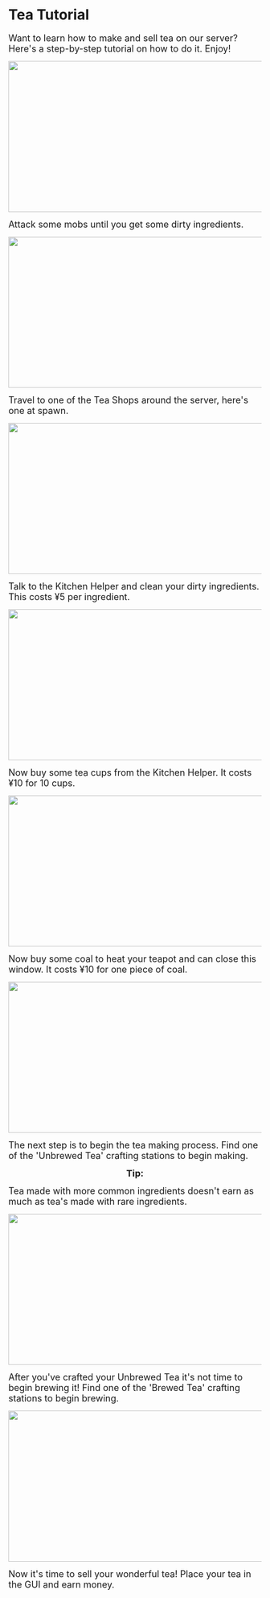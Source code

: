 # Tea Tutorial

<font size=4>Want to learn how to make and sell tea on our server? Here's a step-by-step tutorial on how to do it. Enjoy!</font>

<p align=center><img src="https://s3.amazonaws.com/files.enjin.com/765924/modules/forum/attachments/Step+1_1529775989.png"
     width="600"
     height="300"></p></p>

<font size=4>Attack some mobs until you get some dirty ingredients.</font>

<p align=center><img src="https://s3.amazonaws.com/files.enjin.com/765924/modules/forum/attachments/2021-01-12_13.59.07_1610460446.png"
     width="600"
     height="300"></p>

<font size=4>Travel to one of the Tea Shops around the server, here's one at spawn.</font>

<p align=center><img src="https://s3.amazonaws.com/files.enjin.com/765924/modules/forum/attachments/Screenshot+2021-01-12+at+14.47.07_1610463104.png"
     width="600"
     height="300"></p>

<font size=4>Talk to the Kitchen Helper and clean your dirty ingredients. This costs ¥5 per ingredient.</font>

<p align=center><img src="https://s3.amazonaws.com/files.enjin.com/765924/modules/forum/attachments/Screenshot+2021-01-12+at+14.46.45_1610463197.png"
     width="600"
     height="300"></p>

<font size=4>Now buy some tea cups from the Kitchen Helper. It costs ¥10 for 10 cups.</font>

<p align=center><img src="https://s3.amazonaws.com/files.enjin.com/765924/modules/forum/attachments/Screenshot+2021-01-12+at+14.47.27_1610463303.png"
     width="600"
     height="300"></p>

<font size=4>Now buy some coal to heat your teapot and can close this window. It costs  ¥10 for one piece of coal.</font>

<p align=center><img src="https://s3.amazonaws.com/files.enjin.com/765924/modules/forum/attachments/2021-01-12_14.49.21_1610469709.png"
     width="600"
     height="300"></p>

<font size=4>The next step is to begin the tea making process. Find one of the 'Unbrewed Tea' crafting stations to begin making.</font><br>
<p align=center><font size=4><b>Tip:</b></font></p>
<font size=4>Tea made with more common ingredients doesn't earn as much as tea's made with rare ingredients.</font>

<p align=center><img src="https://s3.amazonaws.com/files.enjin.com/765924/modules/forum/attachments/2021-01-12_14.49.31_1610469982.png"
     width="600"
     height="300"></p>

<font size=4>After you've crafted your Unbrewed Tea it's not time to begin brewing it! Find one of the 'Brewed Tea' crafting stations to begin brewing.</font>

<p align=center><img src="https://s3.amazonaws.com/files.enjin.com/765924/modules/forum/attachments/Screenshot+2021-01-12+at+14.50.07_1610470173.png"
     width="600"
     height="300"></p>

<font size=4>Now it's time to sell your wonderful tea! Place your tea in the GUI and earn money.</font>